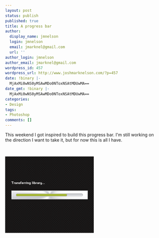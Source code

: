 ```yaml
---
layout: post
status: publish
published: true
title: A progress bar
author:
  display_name: jmnelson
  login: jmnelson
  email: jmarknel@gmail.com
  url: ''
author_login: jmnelson
author_email: jmarknel@gmail.com
wordpress_id: 457
wordpress_url: http://www.joshmarknelson.com/?p=457
date: !binary |-
  MjAxMi0wNS0yMSAwMDo0NToxNSAtMDUwMA==
date_gmt: !binary |-
  MjAxMi0wNS0yMSAwMDo0NToxNSAtMDUwMA==
categories:
- Design
tags:
- Photoshop
comments: []
---
```

<p>This weekend I got inspired to build this progress bar. I'm still working on the direction I want to take it, but for now this is all I have.</p>
<p>&nbsp;</p>
<p><a href="/assets/uploads/2012/05/progress-meter.png"><img class="aligncenter size-full wp-image-458" title="Progress Bar" src="/assets/uploads/2012/05/progress-meter.png" alt="A progress bar." width="287" height="247" /></a></p>
